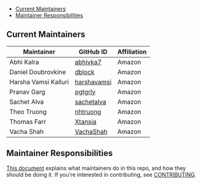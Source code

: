 - [Current Maintainers](#current-maintainers)
- [Maintainer Responsibilities](#maintainer-responsibilities)

## Current Maintainers

| Maintainer               | GitHub ID                                              | Affiliation |
| ------------------------ | ------------------------------------------------------ | ----------- |
| Abhi Kalra               | [abhivka7](https://github.com/abhivka7)                |   Amazon    |
| Daniel Doubrovkine       | [dblock](https://github.com/dblock)                    |   Amazon    |
| Harsha Vamsi Kalluri     | [harshavamsi](https://github.com/harshavamsi)          |   Amazon    |
| Pranav Garg              | [pgtgrly](https://github.com/pgtgrly)                  |   Amazon    |
| Sachet Alva              | [sachetalva](https://github.com/sachetalva)            |   Amazon    |
| Theo Truong              | [nhtruong](https://github.com/nhtruong)                |   Amazon    |
| Thomas Farr              | [Xtansia](https://github.com/Xtansia)                  |   Amazon    |
| Vacha Shah               | [VachaShah](https://github.com/VachaShah)              |   Amazon    |

## Maintainer Responsibilities

[This document](https://github.com/opensearch-project/.github/blob/main/MAINTAINERS.md) explains what maintainers do in this repo, and how they should be doing it. If you're interested in contributing, see [CONTRIBUTING](CONTRIBUTING.md).